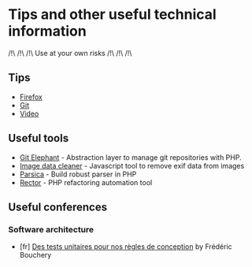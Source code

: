 # Tips and other useful technical information

/!\ /!\ /!\ Use at your own risks /!\ /!\ /!\

## Tips

* [Firefox](doc/tips/firefox.md)
* [Git](doc/tips/git.md)
* [Video](doc/tips/video.md)

## Useful tools
* [Git Elephant](https://github.com/matteosister/GitElephant) - Abstraction layer to manage git repositories with PHP.
* [Image data cleaner](https://github.com/codepo8/image-data-cleaner) - Javascript tool to remove exif data from images
* [Parsica](https://parsica.verraes.net/) - Build robust parser in PHP
* [Rector](https://getrector.org/) - PHP refactoring automation tool

## Useful conferences
### Software architecture
* [fr] [Des tests unitaires pour nos règles de conception](https://www.youtube.com/watch?v=PB3NWOwBCyQ) by Frédéric Bouchery